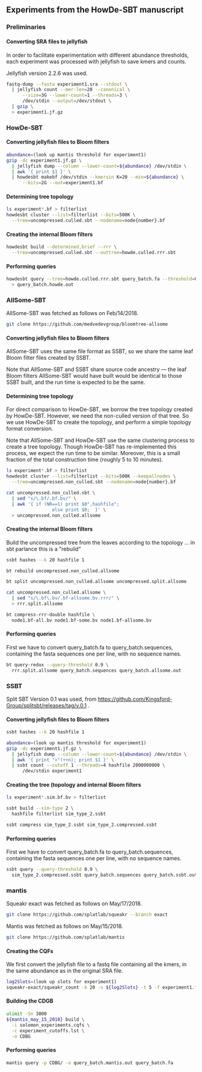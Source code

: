 ## Experiments from the HowDe-SBT manuscript

### Preliminaries

#### Converting SRA files to jellyfish

In order to facilitate experimentation with different abundance thresholds,
each experiment was processed with jellyfish to save kmers and counts.

Jellyfish version 2.2.6 was used.

```bash  
fastq-dump --fasta experiment1.sra --stdout \
  | jellyfish count --mer-len=20 --canonical \
      --size=3G --lower-count=1 --threads=3 \
      /dev/stdin --output=/dev/stdout \
  | gzip \
  > experiment1.jf.gz
```

### HowDe-SBT

#### Converting jellyfish files to Bloom filters

```bash  
abundance=(look up mantis threshold for experiment1) 
gzip -dc experiment1.jf.gz \
  | jellyfish dump --column --lower-count=${abundance} /dev/stdin \
  | awk '{ print $1 }' \
  | howdesbt makebf /dev/stdin --kmersin K=20 --min=${abundance} \
      --bits=2G --out=experiment1.bf
```

#### Determining tree topology

```bash  
ls experiment*.bf > filterlist
howdesbt cluster --list=filterlist --bits=500K \
  --tree=uncompressed.culled.sbt --nodename=node{number}.bf
```

#### Creating the internal Bloom filters

```bash  
howdesbt build --determined,brief --rrr \
  --tree=uncompressed.culled.sbt --outtree=howde.culled.rrr.sbt
```

#### Performing queries

```bash  
howdesbt query --tree=howde.culled.rrr.sbt query_batch.fa --threshold=0.9 \
  > query_batch.howde.out
```

### AllSome-SBT

AllSome-SBT was fetched as follows on Feb/14/2018.
```bash  
git clone https://github.com/medvedevgroup/bloomtree-allsome
```

#### Converting jellyfish files to Bloom filters

AllSome-SBT uses the same file format as SSBT, so we share the same leaf
Bloom filter files created by SSBT.

Note that AllSome-SBT and SSBT share source code ancestry &mdash; the leaf
Bloom filters AllSome-SBT would have built would be identical to those SSBT
built, and the run time is expected to be the same.

#### Determining tree topology

For direct comparison to HowDe-SBT, we borrow the tree topology created by
HowDe-SBT. However, we need the non-culled version of that tree. So we use
HowDe-SBT to create the topology, and perform a simple topology format
conversion.

Note that AllSome-SBT and HowDe-SBT use the same clustering process to create
a tree topology. Though HowDe-SBT has re-implemented this process, we expect
the run time to be similar. Moreover, this is a small fraction of the total
construction time (roughly 5 to 10 minutes).

```bash  
ls experiment*.bf > filterlist
howdesbt cluster --list=filterlist --bits=500K --keepallnodes \
  --tree=uncompressed.non_culled.sbt --nodename=node{number}.bf

cat uncompressed.non_culled.sbt \
  | sed "s/\.bf/.bf.bv/" \
  | awk '{ if (NR==1) print $0",hashfile";
                 else print $0;  }' \
  > uncompressed.non_culled.allsome
```

#### Creating the internal Bloom filters

Build the uncompressed tree from the leaves according to the topology ... in
sbt parlance this is a "rebuild"

```bash  
ssbt hashes --k 20 hashfile 1

bt rebuild uncompressed.non_culled.allsome

bt split uncompressed.non_culled.allsome uncompressed.split.allsome

cat uncompressed.non_culled.allsome \
  | sed "s/\.bf\.bv/.bf-allsome.bv.rrr/" \
  > rrr.split.allsome

bt compress-rrr-double hashfile \
  node1.bf-all.bv node1.bf-some.bv node1.bf-allsome.bv
```

#### Performing queries

First we have to convert query_batch.fa to query_batch.sequences, containing
the fasta sequences one per line, with no sequence names.

```bash  
bt query-redux --query-threshold 0.9 \
  rrr.split.allsome query_batch.sequences query_batch.allsome.out
```

### SSBT

Split SBT Version 0.1 was used, from
https://github.com/Kingsford-Group/splitsbt/releases/tag/v.0.1 .

#### Converting jellyfish files to Bloom filters

```bash  
ssbt hashes --k 20 hashfile 1

abundance=(look up mantis threshold for experiment1) 
gzip -dc experiment1.jf.gz \
  | jellyfish dump --column --lower-count=${abundance} /dev/stdin \
  | awk '{ print ">"(++n); print $1 }' \
  | ssbt count --cutoff 1 --threads=4 hashfile 2000000000 \
      /dev/stdin experiment1
```

#### Creating the tree (topology and internal Bloom filters

```bash  
ls experiment*.sim.bf.bv > filterlist

ssbt build --sim-type 2 \
  hashfile filterlist sim_type_2.ssbt

ssbt compress sim_type_2.ssbt sim_type_2.compressed.ssbt
```

#### Performing queries

First we have to convert query_batch.fa to query_batch.sequences, containing
the fasta sequences one per line, with no sequence names.

```bash  
ssbt query --query-threshold 0.9 \
  sim_type_2.compressed.ssbt query_batch.sequences query_batch.ssbt.out
```

### mantis

Squeakr exact was fetched as follows on May/17/2018.
```bash  
git clone https://github.com/splatlab/squeakr --branch exact
```

Mantis was fetched as follows on May/15/2018.
```bash  
git clone https://github.com/splatlab/mantis
```

#### Creating the CQFs

We first convert the jellyfish file to a fastq file containing all the kmers,
in the same abundance as in the original SRA file.

```bash  
log2Slots=(look up slots for experiment1) 
squeakr-exact/squeakr_count -k 20 -s ${log2Slots} -t 5 -f experiment1.fastq
```

#### Building the CDGB

```bash  
ulimit -Sn 3000
${mantis_may_15_2018} build \
  -i solomon_experiments.cqfs \
  -c experiment_cutoffs.lst \
  -o CDBG
```

#### Performing queries

```bash  
mantis query -p CDBG/ -o query_batch.mantis.out query_batch.fa
```

